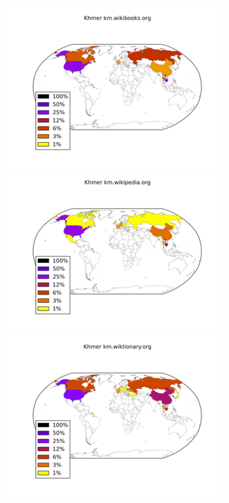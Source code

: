 ![](/images/Khmer-km.wikibooks.org.png)
![](/images/Khmer-km.wikipedia.org.png)
![](/images/Khmer-km.wiktionary.org.png)
